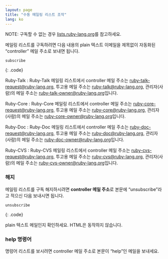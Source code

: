 ```yaml
---
layout: page
title: "수동 메일링 리스트 조작"
lang: ko
---
```


NOTE: 구독할 수 없는 경우 [lists.ruby-lang.org](http://lists.ruby-lang.org)를
참고하세요.

메일링 리스트를 구독하려면 다음 내용의 plain 텍스트 이메일을 제목없이
자동화된 “controller” 메일 주소로 보내면 됩니다.

    subscribe
{: .code}

Ruby-Talk
: Ruby-Talk 메일링 리스트에서 controller 메일 주소는
  [ruby-talk-request@ruby-lang.org](mailto:ruby-talk-request@ruby-lang.org),
  투고용 메일 주소는
  [ruby-talk@ruby-lang.org](mailto:ruby-talk@ruby-lang.org),
  관리자(사람)의 메일 주소는
  [ruby-talk-owner@ruby-lang.org](mailto:ruby-talk-owner@ruby-lang.org)입니다.

Ruby-Core
: Ruby-Core 메일링 리스트에서 controller 메일 주소는
  [ruby-core-request@ruby-lang.org](mailto:ruby-core-request@ruby-lang.org),
  투고용 메일 주소는
  [ruby-core@ruby-lang.org](mailto:ruby-core@ruby-lang.org),
  관리자(사람)의 메일 주소는
  [ruby-core-owner@ruby-lang.org](mailto:ruby-core-owner@ruby-lang.org)입니다.

Ruby-Doc
: Ruby-Doc 메일링 리스트에서 controller 메일 주소는
  [ruby-doc-request@ruby-lang.org](mailto:ruby-doc-request@ruby-lang.org),
  투고용 메일 주소는
  [ruby-doc@ruby-lang.org](mailto:ruby-doc@ruby-lang.org),
  관리자(사람)의 메일 주소는
  [ruby-doc-owner@ruby-lang.org](mailto:ruby-doc-owner@ruby-lang.org)입니다.

Ruby-CVS
: Ruby-CVS 메일링 리스트에서 controller 메일 주소는
  [ruby-cvs-request@ruby-lang.org](mailto:ruby-cvs-request@ruby-lang.org),
  투고용 메일 주소는
  [ruby-cvs@ruby-lang.org](mailto:ruby-cvs@ruby-lang.org),
  관리자(사람)의 메일 주소는
  [ruby-cvs-owner@ruby-lang.org](mailto:ruby-cvs-owner@ruby-lang.org)입니다.

### 해지

메일링 리스트를 구독 해지하시려면
**controller 메일 주소**로 본문에 “unsubscribe”라고 적으신 다음 보내시면 됩니다.

    unsubscribe
{: .code}

plain 텍스트 메일인지 확인하세요. HTML은 동작하지 않습니다.

### help 명령어

명렁어 리스트를 보시려면 controller 메일 주소로 본문이 “help”인 메일을 보내세요.

